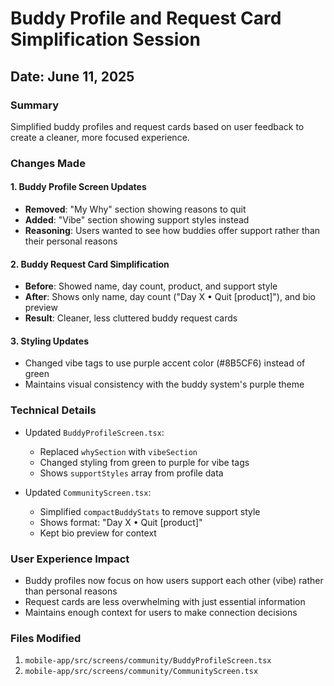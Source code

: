 # Buddy Profile and Request Card Simplification Session

## Date: June 11, 2025

### Summary
Simplified buddy profiles and request cards based on user feedback to create a cleaner, more focused experience.

### Changes Made

#### 1. Buddy Profile Screen Updates
- **Removed**: "My Why" section showing reasons to quit
- **Added**: "Vibe" section showing support styles instead
- **Reasoning**: Users wanted to see how buddies offer support rather than their personal reasons

#### 2. Buddy Request Card Simplification
- **Before**: Showed name, day count, product, and support style
- **After**: Shows only name, day count ("Day X • Quit [product]"), and bio preview
- **Result**: Cleaner, less cluttered buddy request cards

#### 3. Styling Updates
- Changed vibe tags to use purple accent color (#8B5CF6) instead of green
- Maintains visual consistency with the buddy system's purple theme

### Technical Details
- Updated `BuddyProfileScreen.tsx`:
  - Replaced `whySection` with `vibeSection`
  - Changed styling from green to purple for vibe tags
  - Shows `supportStyles` array from profile data

- Updated `CommunityScreen.tsx`:
  - Simplified `compactBuddyStats` to remove support style
  - Shows format: "Day X • Quit [product]"
  - Kept bio preview for context

### User Experience Impact
- Buddy profiles now focus on how users support each other (vibe) rather than personal reasons
- Request cards are less overwhelming with just essential information
- Maintains enough context for users to make connection decisions

### Files Modified
1. `mobile-app/src/screens/community/BuddyProfileScreen.tsx`
2. `mobile-app/src/screens/community/CommunityScreen.tsx` 